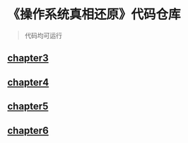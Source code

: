 # 《操作系统真相还原》代码仓库
> 代码均可运行

## [chapter3](./chapter3)

## [chapter4](./chapter4)

## [chapter5](./chapter5)

## [chapter6](./chapter6)
